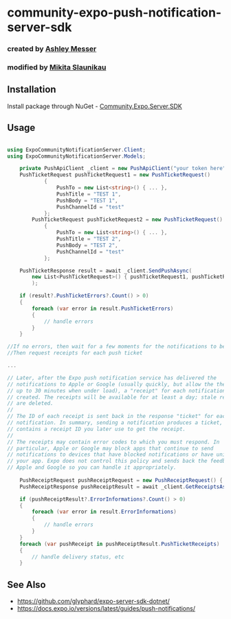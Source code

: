 # community-expo-push-notification-server-sdk
### created by [Ashley Messer](https://github.com/glyphard)
### modified by [Mikita Slaunikau](https://github.com/lil-kita)

## Installation

Install package through NuGet - [Community.Expo.Server.SDK](https://www.nuget.org/packages/Community.Expo.Server.SDK/)

## Usage

```cs

using ExpoCommunityNotificationServer.Client;
using ExpoCommunityNotificationServer.Models;

	private PushApiClient _client = new PushApiClient("your token here");
	PushTicketRequest pushTicketRequest1 = new PushTicketRequest()
            {
                PushTo = new List<string>() { ... },
                PushTitle = "TEST 1",
                PushBody = "TEST 1",
                PushChannelId = "test"
            };
        PushTicketRequest pushTicketRequest2 = new PushTicketRequest()
            {
                PushTo = new List<string>() { ... },
                PushTitle = "TEST 2",
                PushBody = "TEST 2",
                PushChannelId = "test"
            };

	PushTicketResponse result = await _client.SendPushAsync(
		new List<PushTicketRequest>() { pushTicketRequest1, pushTicketRequest2 }
		);

	if (result?.PushTicketErrors?.Count() > 0) 
	{
		foreach (var error in result.PushTicketErrors) 
		{
			// handle errors
		}
	}

//If no errors, then wait for a few moments for the notifications to be delivered
//Then request receipts for each push ticket

...

// Later, after the Expo push notification service has delivered the
// notifications to Apple or Google (usually quickly, but allow the the service
// up to 30 minutes when under load), a "receipt" for each notification is
// created. The receipts will be available for at least a day; stale receipts
// are deleted.
//
// The ID of each receipt is sent back in the response "ticket" for each
// notification. In summary, sending a notification produces a ticket, which
// contains a receipt ID you later use to get the receipt.
//
// The receipts may contain error codes to which you must respond. In
// particular, Apple or Google may block apps that continue to send
// notifications to devices that have blocked notifications or have uninstalled
// your app. Expo does not control this policy and sends back the feedback from
// Apple and Google so you can handle it appropriately.
	
	PushReceiptRequest pushReceiptRequest = new PushReceiptRequest() { PushTicketIds = new List<string>() { ... } };
	PushReceiptResponse pushReceiptResult = await _client.GetReceiptsAsync(pushReceiptRequest);

	if (pushReceiptResult?.ErrorInformations?.Count() > 0) 
	{
		foreach (var error in result.ErrorInformations) 
		{
			// handle errors
		}
	}
	foreach (var pushReceipt in pushReceiptResult.PushTicketReceipts) 
	{
		// handle delivery status, etc
	}
```

## See Also

  * https://github.com/glyphard/expo-server-sdk-dotnet/
  * https://docs.expo.io/versions/latest/guides/push-notifications/
 